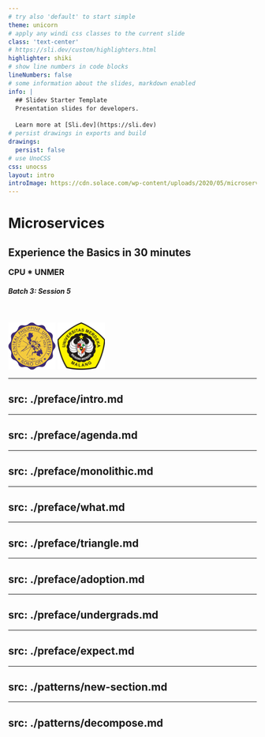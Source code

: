 ```yaml
---
# try also 'default' to start simple
theme: unicorn
# apply any windi css classes to the current slide
class: 'text-center'
# https://sli.dev/custom/highlighters.html
highlighter: shiki
# show line numbers in code blocks
lineNumbers: false
# some information about the slides, markdown enabled
info: |
  ## Slidev Starter Template
  Presentation slides for developers.

  Learn more at [Sli.dev](https://sli.dev)
# persist drawings in exports and build
drawings:
  persist: false
# use UnoCSS
css: unocss
layout: intro
introImage: https://cdn.solace.com/wp-content/uploads/2020/05/microservices-300x300.png
---
```


# Microservices

## Experience the Basics in 30 minutes

### CPU * UNMER

##### Batch 3: Session 5

<div id="logos">
  <img alt="cpu" src="cpu.png" /> <img alt="unmer" src="unmer.png" />
</div>

<style>
  #logos {
    display: inline;
  }

  #logos img {
    display: inline;
    margin-top: 32px;
    width: 96px !important;
    height: 96px !important;
  }

  h3 {
    margin-top: 16px;
  }
</style>

---
src: ./preface/intro.md
---
---
src: ./preface/agenda.md
---
---
src: ./preface/monolithic.md
---
---
src: ./preface/what.md
---
---
src: ./preface/triangle.md
---
---
src: ./preface/adoption.md
---
---
src: ./preface/undergrads.md
---
---
src: ./preface/expect.md
---

---
src: ./patterns/new-section.md
---
---
src: ./patterns/decompose.md
---
